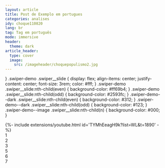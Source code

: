 ```yaml
---
layout: article
title: Post de Exemplo em portugues
categories: analises
idy: choque110820
lang: br
tag: Tag em português
mode: immersive
header:
  theme: dark
article_header:
  type: cover
  image:
    src: /imageheader/choquepopulismo2.jpg
---
```



<!--

<div style='text-align:justify'>

<h5> Donaldinho do USÁ e BolsonaRenan: Porque Choque de Cultura é uma aula sobre o sucesso dos maiores nomes da "representação alternativa" populista </h5>

Falar que por mais que Donald Trump tenha perdido as eleição e isso tenha um impacto, a aura populista continuará rondando o mundo (e incluir esse link https://brasil.elpais.com/internacional/2020-11-22/derrota-de-trump-abala-o-populismo-no-mundo-mas-nao-o-derruba.html)

<!--more-->
<!--
Falar de repente da definição de populismo que leva em consideração o fato de ter aquela dimensão "low" em que em vez de ser elitista e instru'ído, é popularesco e informal. Colocar algo no sentido de:"uma das principais abordagens sobre o populisto, a socio-histórica de Ostguy, por exemplo, chama atenção para o jeito vulgar, ofensivo, etc.. (ver como ele coloca) que esses populistas podem ter, tendendo a se parecer com seu eleitorado."

Mas tambem ressaltar que tambem há fatores contextuais que favorecerem esses atores políticos, nem todo eleitor é choque de cultura

Se você já assistiu[^1] ao programa humorístico "Choque de Cultura", com certeza se identificou com aquele quarteto[^longnote]. Talvez não por pensar exatamente como eles (espero), mas por conhecer alguém (ou mesmo ter algum parente, provavelmente um tio) que poderia estar dividindo aqueles bancos com os personagens e tendo uma conversa franca (e "falando com tranquilidade"...).
Colocar imagem do choque de cultura com as cabeças de Trump (Rogerinho),
Maurílio (Marine Le Pen), o da hungria no julinho e bolsoasno no Representation

Falar de como, pelo menos no Brasil, o programa caricaturizou fanáticos extremistas
em que as coisas mais absurdas aos olhos do cidadão médio (e do sistema penal) se
tornam banalidades, sem motivo de vergonha ou pudor. (colocar uns prints da internet)
de comentários reais sobre absurdos)

Pegar o caso do Bolsonaro para ilustrar as semelhanças:

Colocar trechos do choque de cultura X trechos de bolsonaro falando barbaridades

Autoritarismo:

Choque de cultura, no episódio de Piratas do caribe em que rogerinho corta julinho quando
este ia falar, ele fala pra deixar terminar de falar primeiro, e rogerinho fala em seguida
que ele nunca mais vai dar ordem (autoritarismo de rogerinho)

fala de bolsonaro de fazer coco dia sim dia nao para melhorar meio ambiente/ ministra fala do boi bombeiro/ Choque de Cultura Show: #8: O Bom Gigante Amigo (5:07): rocky treina em harmonia com a natureza, destruindo arvore, jogando bateria de carro em rio e jogar pneu no
meio ambiente é bom pra natureza, algum dos videos na globo;

fala de bolsonaro sobre transar com animais na fazenda (falou tranquilamente)

Comparar a mudança nos videos, na eleição de bolsoasno passou de uma mesa improvisada a uma sala chique depois de eleito, choque de cultura passou de um cenario improvisado com caixas a um cenario chique depois de eleito

Choque de cultura #33: A serie mais natalina que tem, 4:58 (tudo é prioridade pra idoso agora) e bolsonaro falando em "privilégio" (negros e índios)

Choque de cultura #33: A serie mais natalina que tem, 6:16 (não temos medo de vcs estados unidos) e bolsonaro falando em usar polvora contra os EUA pelo seu direito de destruir a amazonia

Choque de cultura #33: A serie mais natalina que tem (6:58) reclamando que não é possível todo vídeo ter de ficar pedindo para se inscrever e procurar algum de bolsonaro reclamando da perseguição que "sofre" (ver vídeo da globo)

Marvel vs DC (1:57) renan fala q EUA é patriota e Brasil é bagunça, da pra associar com viralatismo de bolsoasno

Marvel vs DC (3:08) um bom resumo (talvez?) - a série inteira é assim, selecionei esse exemplo emblemático pro ser um dos meus preferidos - do discurso populista recente: teorias de conspiração (papa franquia e etc), discurso simples, direto que assimila temas ou personagens da vida pública com especulações sem fundamento em nenhum tipo de evidência, mas dito de uma forma simples de entender e com uma lógica aparente, mas falaciosa, com justificativas ("papa solta feitiço, se não qualquer um ia poder ser papa"), mas justificativas minimamente preocupadas com os fatos.

MArvel vs DC(5:05) justificando velocidade alta/ CHOQUE DE CULTURA #5: A Melhor Comédia do Ano (5:15) falando sobre placa q nao ajuda em nada, procurar video do bolsonaro defendendo aumentar pontos da carteira ou retirando radar

Velozes e Furiosos é arte, rapaz! | Choque de Cultura #3 (4:03) Começa falando q vai defender HUlk e termina falando coisa nada a ver, comparar com o podcast sobre bolsoasno (ep 01) em que a jornalista diz que o irmão de bolsoasno fala que nem ele, começa um assunto e em seguida emenda outro mais ou menos igual



Também incluir entrevista em que Leandro (Julinho) fala das pessoas que se identificam
com o personagel (https://www.youtube.com/watch?v=TYMhEeagH9k&list=WL&index=1, minuto 31:31)

[^1]: affec
[^longnote]: bff
</div>


<style>
  .swiper-demo {
    height: 220px; <!-- remover esse swiper demo para ficar do tamanho do video -->
  }
  .swiper-demo .swiper__slide {
    display: flex;
    align-items: center;
    justify-content: center;
    font-size: 3rem;
    color: #fff; <!-- remover todas as cores -->
  }
  .swiper-demo .swiper__slide:nth-child(even) {
    background-color: #ff69b4;
  }
  .swiper-demo .swiper__slide:nth-child(odd) {
    background-color: #2593fc;
  }
  .swiper-demo--dark .swiper__slide:nth-child(even) {
    background-color: #312;
  }
  .swiper-demo--dark .swiper__slide:nth-child(odd) {
    background-color: #123;
  }
  .swiper-demo--image .swiper__slide:nth-child(n) {
    background-color: #000;
  }
</style>


<div class="swiper swiper-demo">
  <div class="swiper__wrapper">
    <div class="swiper__slide">{%- include extensions/youtube.html id='TYMhEeagH9k?list=WL&t=1890' -%}
</div>
    <div class="swiper__slide">1</div>
    <div class="swiper__slide">2</div>
    <div class="swiper__slide">3</div>
    <div class="swiper__slide">5</div>
    <div class="swiper__slide">6</div>
    <div class="swiper__slide">7</div>
  </div>
  <div class="swiper__button swiper__button--prev fas fa-chevron-left"></div>
  <div class="swiper__button swiper__button--next fas fa-chevron-right"></div>
</div>

<script>
{%- include scripts/lib/swiper.js -%}
var SOURCES = window.TEXT_VARIABLES.sources;
window.Lazyload.js(SOURCES.jquery, function() {
  $('.swiper-demo').swiper();
});
</script>
